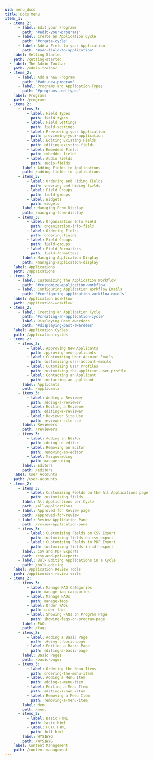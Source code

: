```yaml
---
uid: menu_docs
title: Docs Menu
items_1:
  - items_2:
      - label: Edit your Programs
        path: '#edit-your-programs'
      - label: Create an Application Cycle
        path: '#create-cycle'
      - label: Add a Field to your Application
        path: '#add-field-to-application'
    label: Getting Started
    path: /getting-started
  - label: The Admin Toolbar
    path: /admin-toolbar
  - items_2:
      - label: Add a new Program
        path: '#add-new-program'
      - label: Programs and Application Types
        path: '#programs-and-types'
    label: Programs
    path: /programs
  - items_2:
      - items_3:
          - label: Field Types
            path: field-types
          - label: Field Settings
            path: field-settings
          - label: Previewing your Application
            path: previewing-your-application
          - label: Editing Existing Fields
            path: editing-existing-fields
          - label: Embedded Fields
            path: embedded-fields
          - label: Audio Fields
            path: audio-fields
        label: Adding Fields to Applications
        path: /adding-fields-to-applications
      - items_3:
          - label: Ordering and Hiding Fields
            path: ordering-and-hiding-fields
          - label: Field Groups
            path: field-groups
          - label: Widgets
            path: widgets
        label: Managing Form Display
        path: /managing-form-display
      - items_3:
          - label: Organization Info Field
            path: organization-info-field
          - label: Ordering Fields
            path: ordering-fields
          - label: Field Groups
            path: field-groups
          - label: Field Formatters
            path: field-formatters
        label: Managing Application Display
        path: /managing-application-display
    label: Applications
    path: /applications
  - items_2:
      - label: Customizing the Application Workflow
        path: '#customize-application-workflow'
      - label: Configuring Application Workflow Emails
        path: '#configuring-application-workflow-emails'
    label: Application Workflow
    path: /application-workflow
  - items_2:
      - label: Creating an Application Cycle
        path: '#creating-an-application-cycle'
      - label: Displaying Past Awardees
        path: '#displaying-past-awardees'
    label: Application Cycles
    path: /application-cycles
  - items_2:
      - items_3:
          - label: Approving New Applicants
            path: approving-new-applicants
          - label: Customizing User Account Emails
            path: customizing-user-account-emails
          - label: Cutomizing User Profiles
            path: customizing-the-applicant-user-profile
          - label: Contacting an Applicant
            path: contacting-an-applicant
        label: Applicants
        path: /applicants
      - items_3:
          - label: Adding a Reviewer
            path: adding-a-reviewer
          - label: Editing a Reviewer
            path: editing-a-reviewer
          - label: Reviewer Site Use
            path: reviewer-site-use
        label: Reviewers
        path: /reviewers
      - items_3:
          - label: Adding an Editor
            path: adding-an-editor
          - label: Removing an Editor
            path: removing-an-editor
          - label: Masquerading
            path: masquerading
        label: Editors
        path: /editors
    label: User Accounts
    path: /user-accounts
  - items_2:
      - items_3:
          - label: Customizing Fields on the All Applications page
            path: customizing-fields
        label: All Applications per Cycle
        path: /all-applications
      - label: Approved for Review page
        path: /approved-for-review
      - label: Review Application Pane
        path: /review-application-pane
      - items_3:
          - label: Customizing Fields on CSV Export
            path: customizing-fields-on-csv-export
          - label: Customizing Fields in PDF Export
            path: customizing-fields-in-pdf-export
        label: CSV and PDF Exports
        path: /csv-and-pdf-exports
      - label: Bulk Editing Applications in a Cycle
        path: /bulk-editing
    label: Application Review Tools
    path: /application-review-tools
  - items_2:
      - items_3:
          - label: Manage FAQ Categories
            path: manage-faq-categories
          - label: Manage FAQs
            path: manage-faqs
          - label: Order FAQs
            path: order-faqs
          - label: Showing FAQs on Program Page
            path: showing-faqs-on-program-page
        label: FAQs
        path: /faqs
      - items_3:
          - label: Adding a Basic Page
            path: adding-a-basic-page
          - label: Editing a Basic Page
            path: editing-a-basic-page
        label: Basic Pages
        path: /basic-pages
      - items_3:
          - label: Ordering the Menu Items
            path: ordering-the-menu-items
          - label: Adding a Menu Item
            path: adding-a-menu-item
          - label: Editing a Menu Item
            path: editing-a-menu-item
          - label: Removing a Menu Item
            path: removing-a-menu-item
        label: Menu
        path: /menu
      - items_3:
          - label: Basic HTML
            path: basic-html
          - label: Full HTML
            path: full-html
        label: WYSIWYG
        path: /WYSIWYG
    label: Content Management
    path: /content-management
---
```


